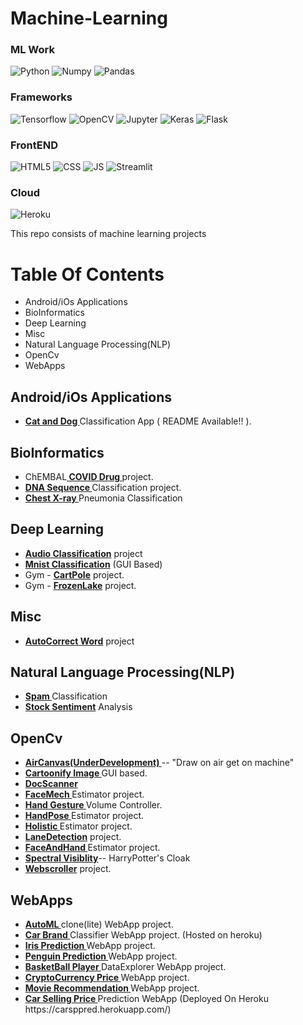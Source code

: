 # Machine-Learning



### ML Work

![Python](https://img.shields.io/badge/Python-FFD43B?style=for-the-badge&logo=python&logoColor=darkgreen)
![Numpy](https://img.shields.io/badge/Numpy-777BB4?style=for-the-badge&logo=numpy&logoColor=white)
![Pandas](https://img.shields.io/badge/Pandas-2C2D72?style=for-the-badge&logo=pandas&logoColor=white)

### Frameworks
![Tensorflow](https://img.shields.io/badge/TensorFlow-FF6F00?style=for-the-badge&logo=TensorFlow&logoColor=white)
![OpenCV](https://img.shields.io/badge/OpenCV-27338e?style=for-the-badge&logo=OpenCV&logoColor=white)
![Jupyter](https://img.shields.io/badge/Jupyter-F37626.svg?&style=for-the-badge&logo=Jupyter&logoColor=white)
![Keras](https://img.shields.io/badge/Keras-D00000?style=for-the-badge&logo=Keras&logoColor=white)
![Flask](https://img.shields.io/badge/Flask-000000?style=for-the-badge&logo=flask&logoColor=white)



### FrontEND
![HTML5](https://img.shields.io/badge/HTML5-E34F26?style=for-the-badge&logo=html5&logoColor=white)
![CSS](https://img.shields.io/badge/CSS-239120?&style=for-the-badge&logo=css3&logoColor=white)
![JS](https://img.shields.io/badge/JavaScript-F7DF1E?style=for-the-badge&logo=javascript&logoColor=black)
![Streamlit](https://img.shields.io/badge/Streamlit-FF4B4B?style=for-the-badge&logo=Streamlit&logoColor=white)


### Cloud
![Heroku](https://img.shields.io/badge/Heroku-430098?style=for-the-badge&logo=heroku&logoColor=white)


This repo consists of machine learning projects

# Table Of Contents
<ul>
      <li>Android/iOs Applications</li>
      <li>BioInformatics</li>
      <li>Deep Learning</li>
      <li>Misc</li>
      <li>Natural Language Processing(NLP)</li>
      <li>OpenCv</li>
      <li>WebApps</li>

      
</ul>



## Android/iOs Applications

<ul>
      <li><a href='https://github.com/Anonymous7code/CatDogClassifier'><b> Cat and Dog </b></a> Classification App ( README Available!! ).</li>
      
</ul>


## BioInformatics

<ul>
      <li>ChEMBAL<a href='https://github.com/Anonymous7code/Machine-Learning/tree/master/BioInformatics/ChEMBAL%20Covid%20Drug'><b> COVID Drug </b></a> project.</li>
      <li><a href='https://github.com/Anonymous7code/Machine-Learning/tree/master/BioInformatics/DNA%20Sequence'><b> DNA Sequence </b></a> Classification project.</li>
      <li><a href='https://github.com/Anonymous7code/Machine-Learning/tree/master/BioInformatics/Pnemonia'><b> Chest X-ray </b></a> Pneumonia Classification </li>
</ul>

## Deep Learning

  <ul>
      <li><a href='https://github.com/Anonymous7code/Machine-Learning/tree/master/Deep%20Learning/Audio%20Classification'><b>Audio Classification</b></a> project</li>
      <li><a href='https://github.com/Anonymous7code/Machine-Learning/tree/master/Deep%20Learning/MNIST'><b>Mnist Classification</b></a> (GUI Based)</li>
      <li>Gym - <a href='https://github.com/Anonymous7code/Machine-Learning/blob/master/Deep%20Learning/Reinforcement%20Learning/cartpole.py'><b>CartPole</b></a> project.</li>
      <li>Gym - <a href='https://github.com/Anonymous7code/Machine-Learning/blob/master/Deep%20Learning/Reinforcement%20Learning/frozenlake.py'><b>FrozenLake</b></a> project.</li>
  </ul>

## Misc

  <ul>
      <li><a href='https://github.com/Anonymous7code/Machine-Learning/tree/master/MIsc/AutoCorrect'><b>AutoCorrect Word</b></a> project</li>
      
  </ul>

## Natural Language Processing(NLP)

<ul>
      <li><a href='https://github.com/Anonymous7code/Machine-Learning/tree/master/NLP/Spam%20Classifier'><b> Spam </b></a> Classification </li>
      <li><a href='https://github.com/Anonymous7code/Machine-Learning/tree/master/NLP/Stock%20Sentiment'><b> Stock Sentiment</b></a> Analysis </li>
</ul>

## OpenCv

<ul>
      <li><a href='https://github.com/Anonymous7code/Machine-Learning/tree/master/OpenCV/AirCanvas(UnderDev)'><b>AirCanvas(UnderDevelopment) </b></a>-- "Draw on air get on machine"</li>
      <li><a href='https://github.com/Anonymous7code/Machine-Learning/tree/master/OpenCV/Cartoonify'><b>Cartoonify Image </b></a> GUI based.</li>
      <li><a href='https://github.com/Anonymous7code/Machine-Learning/tree/master/OpenCV/DOCSCANNER(UnderDev)'><b>DocScanner </b></a> </li>
      <li><a href='https://github.com/Anonymous7code/Machine-Learning/tree/master/OpenCV/MediaPipe'><b>FaceMech </b></a> Estimator project.</li>
      <li><a href='https://github.com/Anonymous7code/Machine-Learning/tree/master/OpenCV/HandGesture'><b>Hand Gesture </b></a> Volume Controller.</li>
      <li><a href='https://github.com/Anonymous7code/Machine-Learning/tree/master/OpenCV/MediaPipe'><b>HandPose </b></a> Estimator project.</li>
      <li><a href='https://github.com/Anonymous7code/Machine-Learning/tree/master/OpenCV/MediaPipe'><b>Holistic </b></a> Estimator project.</li>
      <li><a href='https://github.com/Anonymous7code/Machine-Learning/tree/master/OpenCV/Lane%20Detection'><b>LaneDetection</b></a> project.</li>
      <li><a href='https://github.com/Anonymous7code/Machine-Learning/tree/master/OpenCV/MediaPipe'><b>FaceAndHand </b></a>Estimator project.</li>
      <li><a href='https://github.com/Anonymous7code/Machine-Learning/tree/master/OpenCV/Spectral%20Invisiblity'><b>Spectral Visiblity</b></a>-- HarryPotter's Cloak</li>
      <li><a href='https://github.com/Anonymous7code/Machine-Learning/tree/master/OpenCV/WebScroller'><b>Webscroller</b></a> project.</li>
      
</ul>

## WebApps

<ul>
      <li><a href='https://github.com/Anonymous7code/Machine-Learning/tree/master/WebApps/AutoML'><b>AutoML </b></a> clone(lite) WebApp project.</li>
      <li><a href='https://github.com/Anonymous7code/Machine-Learning/tree/master/WebApps/CarBrand%20Classification'><b>Car Brand </b></a> Classifier WebApp project. (Hosted on heroku)</li>
      <li><a href='https://github.com/Anonymous7code/Machine-Learning/tree/master/WebApps/Iris'><b>Iris Prediction </b></a> WebApp project.</li>
      <li><a href='https://github.com/Anonymous7code/Machine-Learning/tree/master/WebApps/Penguin'><b>Penguin Prediction </b></a> WebApp project.</li>
      <li><a href='https://github.com/Anonymous7code/Machine-Learning/tree/master/WebApps/BasketBall%20DataExplorer'><b>BasketBall Player </b></a> DataExplorer WebApp project.</li>
      <li><a href='https://github.com/Anonymous7code/Machine-Learning/tree/master/WebApps/Cryptocurrency'><b>CryptoCurrency Price </b></a>  WebApp project.</li>
      <li><a href='https://github.com/Anonymous7code/Machine-Learning/tree/master/WebApps/Movie%20Reco'><b>Movie Recommendation </b></a>  WebApp project.</li>
      <li><a href='https://github.com/Anonymous7code/Machine-Learning/tree/master/WebApps/CarSP_Prediction'><b>Car Selling Price </b></a>  Prediction WebApp (Deployed On Heroku https://carsppred.herokuapp.com/)</li>
</ul>



